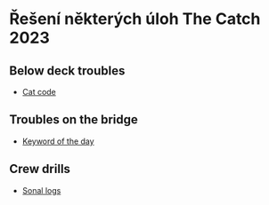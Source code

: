 # Řešení některých úloh The Catch 2023

## Below deck troubles

* [Cat code](cat_code)

## Troubles on the bridge

* [Keyword of the day](keyword)

## Crew drills

* [Sonal logs](sonar_logs)
